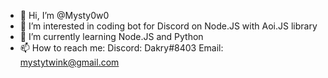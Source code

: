 - 👋 Hi, I’m @Mysty0w0
- 👀 I’m interested in coding bot for Discord on Node.JS with Aoi.JS library
- 🌱 I’m currently learning Node.JS and Python
- 📫 How to reach me:
Discord: Dakry#8403
Email: mystytwink@gmail.com

<!---
Mysty0w0/Mysty0w0 is a ✨ special ✨ repository because its `README.md` (this file) appears on your GitHub profile.
You can click the Preview link to take a look at your changes.
--->
